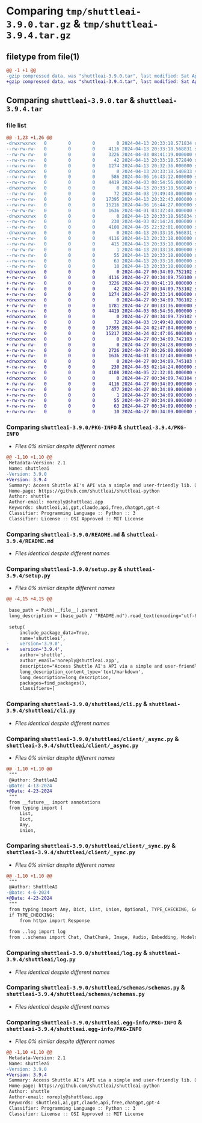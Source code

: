 # Comparing `tmp/shuttleai-3.9.0.tar.gz` & `tmp/shuttleai-3.9.4.tar.gz`

## filetype from file(1)

```diff
@@ -1 +1 @@
-gzip compressed data, was "shuttleai-3.9.0.tar", last modified: Sat Apr 13 20:33:18 2024, max compression
+gzip compressed data, was "shuttleai-3.9.4.tar", last modified: Sat Apr 27 00:34:09 2024, max compression
```

## Comparing `shuttleai-3.9.0.tar` & `shuttleai-3.9.4.tar`

### file list

```diff
@@ -1,23 +1,26 @@
-drwxrwxrwx   0        0        0        0 2024-04-13 20:33:18.571834 shuttleai-3.9.0/
--rw-rw-rw-   0        0        0     4116 2024-04-13 20:33:18.568831 shuttleai-3.9.0/PKG-INFO
--rw-rw-rw-   0        0        0     3226 2024-04-03 08:41:19.000000 shuttleai-3.9.0/README.md
--rw-rw-rw-   0        0        0       42 2024-04-13 20:33:18.572840 shuttleai-3.9.0/setup.cfg
--rw-rw-rw-   0        0        0     1274 2024-04-13 20:32:36.000000 shuttleai-3.9.0/setup.py
-drwxrwxrwx   0        0        0        0 2024-04-13 20:33:18.540833 shuttleai-3.9.0/shuttleai/
--rw-rw-rw-   0        0        0      586 2024-04-06 16:43:12.000000 shuttleai-3.9.0/shuttleai/__init__.py
--rw-rw-rw-   0        0        0     4419 2024-04-03 08:54:56.000000 shuttleai-3.9.0/shuttleai/cli.py
-drwxrwxrwx   0        0        0        0 2024-04-13 20:33:18.560840 shuttleai-3.9.0/shuttleai/client/
--rw-rw-rw-   0        0        0       72 2024-04-03 19:49:40.000000 shuttleai-3.9.0/shuttleai/client/__init__.py
--rw-rw-rw-   0        0        0    17395 2024-04-13 20:32:43.000000 shuttleai-3.9.0/shuttleai/client/_async.py
--rw-rw-rw-   0        0        0    15216 2024-04-06 16:44:27.000000 shuttleai-3.9.0/shuttleai/client/_sync.py
--rw-rw-rw-   0        0        0     1636 2024-04-01 03:32:40.000000 shuttleai-3.9.0/shuttleai/log.py
-drwxrwxrwx   0        0        0        0 2024-04-13 20:33:18.565834 shuttleai-3.9.0/shuttleai/schemas/
--rw-rw-rw-   0        0        0      230 2024-04-03 02:14:24.000000 shuttleai-3.9.0/shuttleai/schemas/__init__.py
--rw-rw-rw-   0        0        0     4108 2024-04-05 22:32:01.000000 shuttleai-3.9.0/shuttleai/schemas/schemas.py
-drwxrwxrwx   0        0        0        0 2024-04-13 20:33:18.566831 shuttleai-3.9.0/shuttleai.egg-info/
--rw-rw-rw-   0        0        0     4116 2024-04-13 20:33:18.000000 shuttleai-3.9.0/shuttleai.egg-info/PKG-INFO
--rw-rw-rw-   0        0        0      415 2024-04-13 20:33:18.000000 shuttleai-3.9.0/shuttleai.egg-info/SOURCES.txt
--rw-rw-rw-   0        0        0        1 2024-04-13 20:33:18.000000 shuttleai-3.9.0/shuttleai.egg-info/dependency_links.txt
--rw-rw-rw-   0        0        0       55 2024-04-13 20:33:18.000000 shuttleai-3.9.0/shuttleai.egg-info/entry_points.txt
--rw-rw-rw-   0        0        0       63 2024-04-13 20:33:18.000000 shuttleai-3.9.0/shuttleai.egg-info/requires.txt
--rw-rw-rw-   0        0        0       10 2024-04-13 20:33:18.000000 shuttleai-3.9.0/shuttleai.egg-info/top_level.txt
+drwxrwxrwx   0        0        0        0 2024-04-27 00:34:09.752102 shuttleai-3.9.4/
+-rw-rw-rw-   0        0        0     4116 2024-04-27 00:34:09.750100 shuttleai-3.9.4/PKG-INFO
+-rw-rw-rw-   0        0        0     3226 2024-04-03 08:41:19.000000 shuttleai-3.9.4/README.md
+-rw-rw-rw-   0        0        0       42 2024-04-27 00:34:09.753102 shuttleai-3.9.4/setup.cfg
+-rw-rw-rw-   0        0        0     1274 2024-04-27 00:33:14.000000 shuttleai-3.9.4/setup.py
+drwxrwxrwx   0        0        0        0 2024-04-27 00:34:09.706102 shuttleai-3.9.4/shuttleai/
+-rw-rw-rw-   0        0        0     1781 2024-04-27 00:33:36.000000 shuttleai-3.9.4/shuttleai/__init__.py
+-rw-rw-rw-   0        0        0     4419 2024-04-03 08:54:56.000000 shuttleai-3.9.4/shuttleai/cli.py
+drwxrwxrwx   0        0        0        0 2024-04-27 00:34:09.739102 shuttleai-3.9.4/shuttleai/client/
+-rw-rw-rw-   0        0        0       72 2024-04-03 19:49:40.000000 shuttleai-3.9.4/shuttleai/client/__init__.py
+-rw-rw-rw-   0        0        0    17395 2024-04-24 02:47:04.000000 shuttleai-3.9.4/shuttleai/client/_async.py
+-rw-rw-rw-   0        0        0    15217 2024-04-24 02:47:06.000000 shuttleai-3.9.4/shuttleai/client/_sync.py
+drwxrwxrwx   0        0        0        0 2024-04-27 00:34:09.742103 shuttleai-3.9.4/shuttleai/helpers/
+-rw-rw-rw-   0        0        0        0 2024-04-27 00:24:28.000000 shuttleai-3.9.4/shuttleai/helpers/__init__.py
+-rw-rw-rw-   0        0        0     2726 2024-04-27 00:26:00.000000 shuttleai-3.9.4/shuttleai/helpers/tool_calls.py
+-rw-rw-rw-   0        0        0     1636 2024-04-01 03:32:40.000000 shuttleai-3.9.4/shuttleai/log.py
+drwxrwxrwx   0        0        0        0 2024-04-27 00:34:09.745103 shuttleai-3.9.4/shuttleai/schemas/
+-rw-rw-rw-   0        0        0      230 2024-04-03 02:14:24.000000 shuttleai-3.9.4/shuttleai/schemas/__init__.py
+-rw-rw-rw-   0        0        0     4108 2024-04-05 22:32:01.000000 shuttleai-3.9.4/shuttleai/schemas/schemas.py
+drwxrwxrwx   0        0        0        0 2024-04-27 00:34:09.748104 shuttleai-3.9.4/shuttleai.egg-info/
+-rw-rw-rw-   0        0        0     4116 2024-04-27 00:34:09.000000 shuttleai-3.9.4/shuttleai.egg-info/PKG-INFO
+-rw-rw-rw-   0        0        0      477 2024-04-27 00:34:09.000000 shuttleai-3.9.4/shuttleai.egg-info/SOURCES.txt
+-rw-rw-rw-   0        0        0        1 2024-04-27 00:34:09.000000 shuttleai-3.9.4/shuttleai.egg-info/dependency_links.txt
+-rw-rw-rw-   0        0        0       55 2024-04-27 00:34:09.000000 shuttleai-3.9.4/shuttleai.egg-info/entry_points.txt
+-rw-rw-rw-   0        0        0       63 2024-04-27 00:34:09.000000 shuttleai-3.9.4/shuttleai.egg-info/requires.txt
+-rw-rw-rw-   0        0        0       10 2024-04-27 00:34:09.000000 shuttleai-3.9.4/shuttleai.egg-info/top_level.txt
```

### Comparing `shuttleai-3.9.0/PKG-INFO` & `shuttleai-3.9.4/PKG-INFO`

 * *Files 0% similar despite different names*

```diff
@@ -1,10 +1,10 @@
 Metadata-Version: 2.1
 Name: shuttleai
-Version: 3.9.0
+Version: 3.9.4
 Summary: Access Shuttle AI's API via a simple and user-friendly lib. Dashboard: https://shuttleai.app Discord: https://discord.gg/shuttleai
 Home-page: https://github.com/shuttleai/shuttleai-python
 Author: shuttle
 Author-email: noreply@shuttleai.app
 Keywords: shuttleai,ai,gpt,claude,api,free,chatgpt,gpt-4
 Classifier: Programming Language :: Python :: 3
 Classifier: License :: OSI Approved :: MIT License
```

### Comparing `shuttleai-3.9.0/README.md` & `shuttleai-3.9.4/README.md`

 * *Files identical despite different names*

### Comparing `shuttleai-3.9.0/setup.py` & `shuttleai-3.9.4/setup.py`

 * *Files 0% similar despite different names*

```diff
@@ -4,15 +4,15 @@
 
 base_path = Path(__file__).parent
 long_description = (base_path / "README.md").read_text(encoding="utf-8")
 
 setup(
     include_package_data=True,
     name='shuttleai', 
-    version='3.9.0',
+    version='3.9.4',
     author='shuttle',
     author_email='noreply@shuttleai.app',
     description="Access Shuttle AI's API via a simple and user-friendly lib. Dashboard: https://shuttleai.app Discord: https://discord.gg/shuttleai",
     long_description_content_type='text/markdown',
     long_description=long_description,
     packages=find_packages(),
     classifiers=[
```

### Comparing `shuttleai-3.9.0/shuttleai/cli.py` & `shuttleai-3.9.4/shuttleai/cli.py`

 * *Files identical despite different names*

### Comparing `shuttleai-3.9.0/shuttleai/client/_async.py` & `shuttleai-3.9.4/shuttleai/client/_async.py`

 * *Files 0% similar despite different names*

```diff
@@ -1,10 +1,10 @@
 """
 @Author: ShuttleAI
-@Date: 4-13-2024
+@Date: 4-23-2024
 """
 from __future__ import annotations
 from typing import (
     List,
     Dict,
     Any,
     Union,
```

### Comparing `shuttleai-3.9.0/shuttleai/client/_sync.py` & `shuttleai-3.9.4/shuttleai/client/_sync.py`

 * *Files 0% similar despite different names*

```diff
@@ -1,10 +1,10 @@
 """
 @Author: ShuttleAI
-@Date: 4-6-2024
+@Date: 4-23-2024
 """
 from typing import Any, Dict, List, Union, Optional, TYPE_CHECKING, Generator
 if TYPE_CHECKING:
     from httpx import Response
 
 from ..log import log
 from ..schemas import Chat, ChatChunk, Image, Audio, Embedding, Models, ShuttleError, Model
```

### Comparing `shuttleai-3.9.0/shuttleai/log.py` & `shuttleai-3.9.4/shuttleai/log.py`

 * *Files identical despite different names*

### Comparing `shuttleai-3.9.0/shuttleai/schemas/schemas.py` & `shuttleai-3.9.4/shuttleai/schemas/schemas.py`

 * *Files identical despite different names*

### Comparing `shuttleai-3.9.0/shuttleai.egg-info/PKG-INFO` & `shuttleai-3.9.4/shuttleai.egg-info/PKG-INFO`

 * *Files 0% similar despite different names*

```diff
@@ -1,10 +1,10 @@
 Metadata-Version: 2.1
 Name: shuttleai
-Version: 3.9.0
+Version: 3.9.4
 Summary: Access Shuttle AI's API via a simple and user-friendly lib. Dashboard: https://shuttleai.app Discord: https://discord.gg/shuttleai
 Home-page: https://github.com/shuttleai/shuttleai-python
 Author: shuttle
 Author-email: noreply@shuttleai.app
 Keywords: shuttleai,ai,gpt,claude,api,free,chatgpt,gpt-4
 Classifier: Programming Language :: Python :: 3
 Classifier: License :: OSI Approved :: MIT License
```

